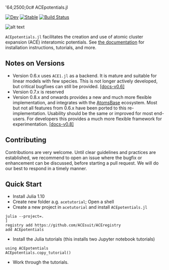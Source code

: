 '64;2500;0c# ACEpotentials.jl

[![Dev](https://img.shields.io/badge/docs-dev-blue.svg)](https://acesuit.github.io/ACEpotentials.jl/dev)
[![Stable](https://img.shields.io/badge/docs-stable-blue.svg)](https://acesuit.github.io/ACEpotentials.jl/stable)
[![Build Status](https://github.com/acesuit/ACEpotentials.jl/actions/workflows/CI.yml/badge.svg?branch=main)](https://github.com/acesuit/ACEpotentials.jl/actions/workflows/CI.yml?query=branch%3Amain)

![alt text](logo/acesuit_R_sm.png)

`ACEpotentials.jl` facilitates the creation and use of atomic cluster expansion (ACE) interatomic potentials. See [the documentation](https://acesuit.github.io/ACEpotentials.jl/dev) for installation instructions, tutorials, and more.

## Notes on Versions

- Version 0.6.x uses `ACE1.jl` as a backend. It is mature and suitable for linear models with few species. This is not longer actively developed, but critical bugfixes can still be provided.  [[docs-v0.6]](https://acesuit.github.io/ACEpotentials.jl/v0.6/)
- Version 0.7.x is reserved
- Version 0.8.x and onwards provides a new and much more flexible implementation, and integrates with the [AtomsBase](https://github.com/JuliaMolSim/AtomsBase.jl) ecosystem. Most but not all features from 0.6.x have been ported to this re-implementation. Usability should be the same or improved for most end-users. For developers this provides a much more flexible framework for experimentation. [[docs-v0.8]](https://acesuit.github.io/ACEpotentials.jl/dev/)

## Contributing

Contributions are very welcome. Until clear guidelines and practices are established, we recommend to open an issue where the bugfix or enhancement can be discussed, before starting a pull request. We will do our best to respond in a timely manner.

## Quick Start 

- Install Julia 1.10 
- Create new folder a.g. `acetutorial`; Open a shell
- Create a new project in `acetutorial` and install `ACEpotentials.jl`
```
julia --project=. 
] 
registry add https://github.com/ACEsuit/ACEregistry
add ACEpotentials
```
- Install the Julia tutorials (this installs two Jupyter notebook tutorials)
```julia-repl
using ACEpotentials
ACEpotentials.copy_tutorial()
```
- Work through the tutorials.
